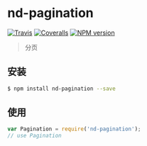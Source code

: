 # nd-pagination

[![Travis](https://img.shields.io/travis/ndfront/nd-pagination.svg?style=flat-square)](https://github.com/ndfront/nd-pagination)
[![Coveralls](https://img.shields.io/coveralls/ndfront/nd-pagination.svg?style=flat-square)](https://github.com/ndfront/nd-pagination)
[![NPM version](https://img.shields.io/npm/v/nd-pagination.svg?style=flat-square)](https://npmjs.org/package/nd-pagination)

> 分页

## 安装

```bash
$ npm install nd-pagination --save
```

## 使用

```js
var Pagination = require('nd-pagination');
// use Pagination
```
